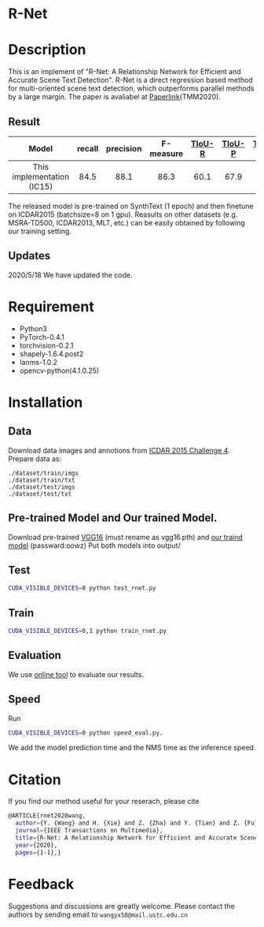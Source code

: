 # R-Net

# Description
  This is an implement of "R-Net: A Relationship Network for Efficient and Accurate Scene Text Detection". R-Net is a direct regression based method for multi-oriented scene text detection, which outperforms parallel methods by a large margin. The paper is avaliabel at [Paperlink](https://ieeexplore.ieee.org/document/9096525)(TMM2020).
  
## Result
|        Model       	| recall 	| precision 	| F-measure 	| [TIoU-R](https://github.com/Yuliang-Liu/TIoU-metric) 	| [TIoU-P](https://github.com/Yuliang-Liu/TIoU-metric) 	| [TIoU-F](https://github.com/Yuliang-Liu/TIoU-metric) 	|
|:------------------:	|:---------:	|:------:	|:---------:	|:---------:	|:------:	|:---------:	|   
|  This implementation (IC15)	|    84.5   	|     88.1   	|    86.3   	| 60.1   	|     67.9   	|    63.7   	| 

The released model is pre-trained on SynthText (1 epoch) and then finetune on ICDAR2015 (batchsize=8 on 1 gpu). Reasults on other datasets (e.g. MSRA-TD500, ICDAR2013, MLT, etc.) can be easily obtained by following our training setting.

## Updates
2020/5/18 We have updated the code.

# Requirement

* Python3 
* PyTorch-0.4.1 
* torchvision-0.2.1 
* shapely-1.6.4.post2 
* lanms-1.0.2 
* opencv-python(4.1.0.25)
  
# Installation

## Data

Download data images and annotions from [ICDAR 2015 Challenge 4](https://rrc.cvc.uab.es/?ch=4&com=downloads). Prepare data as:

~~~
./dataset/train/imgs
./dataset/train/txt
./dataset/test/imgs
./dataset/test/txt
~~~

## Pre-trained Model and Our trained Model.

Download pre-trained [VGG16](https://drive.google.com/file/d/1HgDuFGd2q77Z6DcUlDEfBZgxeJv4tald/view) (must rename as vgg16.pth) and [our traind model](https://pan.baidu.com/s/1HE6Yqg-8YfgSDQori58wcQ) (passward:oowz) Put both models into output/


## Test
```bash
CUDA_VISIBLE_DEVICES=0 python test_rnet.py
```
## Train
```bash
CUDA_VISIBLE_DEVICES=0,1 python train_rnet.py
```
## Evaluation

We use [online tool](https://rrc.cvc.uab.es/?ch=4]) to evaluate our results. 

## Speed

Run 
```bash
CUDA_VISIBLE_DEVICES=0 python speed_eval.py.
```
We add the model prediction time and the NMS time as the inference speed.

# Citation
If you find our method useful for your reserach, please cite
```bash
@ARTICLE{rnet2020wang,
  author={Y. {Wang} and H. {Xie} and Z. {Zha} and Y. {Tian} and Z. {Fu} and Y. {Zhang}},
  journal={IEEE Transactions on Multimedia}, 
  title={R-Net: A Relationship Network for Efficient and Accurate Scene Text Detection}, 
  year={2020},
  pages={1-1},}
```
# Feedback
Suggestions and discussions are greatly welcome. Please contact the authors by sending email to ```wangyx58@mail.ustc.edu.cn```
